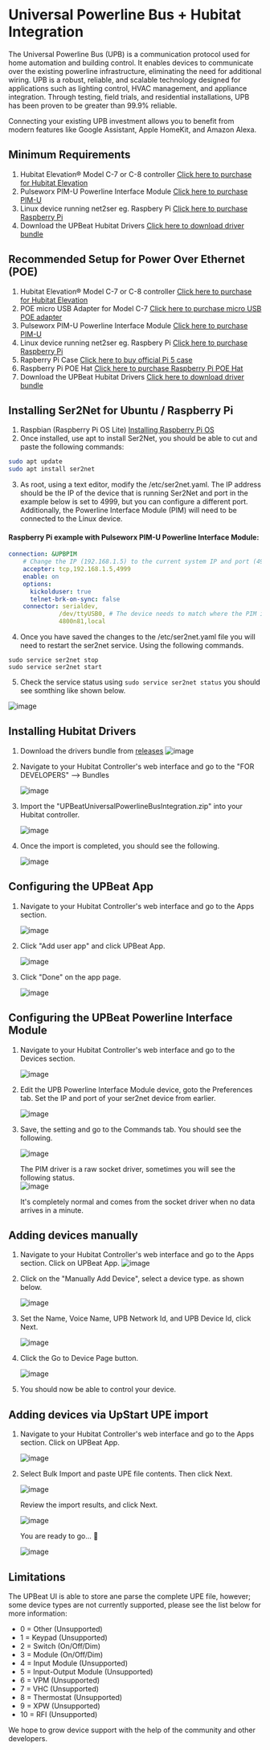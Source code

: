 # Universal Powerline Bus + Hubitat Integration

The Universal Powerline Bus (UPB) is a communication protocol used for home automation and building control. It enables devices to communicate over the existing powerline infrastructure, eliminating the need for additional wiring. UPB is a robust, reliable, and scalable technology designed for applications such as lighting control, HVAC management, and appliance integration. Through testing, field trials, and residential installations, UPB has been proven to be greater than 99.9% reliable.

Connecting your existing UPB investment allows you to benefit from modern features like Google Assistant, Apple HomeKit, and Amazon Alexa.

## Minimum Requirements

1. Hubitat Elevation® Model C-7 or C-8 controller [Click here to purchase for Hubitat Elevation](https://hubitat.com)
2. Pulseworx PIM-U Powerline Interface Module [Click here to purchase PIM-U](https://pcswebstore.com/products/pulseworx-powerline-interface-module-usb)
3. Linux device running net2ser eg. Raspbery Pi [Click here to purchase Raspberry Pi](https://www.raspberrypi.com/products/raspberry-pi-5)
4. Download the UPBeat Hubitat Drivers [Click here to download driver bundle](https://github.com/UPBeat-Automation/UPBeat-Hubitat/releases)

## Recommended Setup for Power Over Ethernet (POE)
1. Hubitat Elevation® Model C-7 or C-8 controller [Click here to purchase for Hubitat Elevation](https://hubitat.com)
2. POE micro USB Adapter for Model C-7 [Click here to purchase micro USB POE adapter](https://www.amazon.com/dp/B01MDLUSE7) 
3. Pulseworx PIM-U Powerline Interface Module [Click here to purchase PIM-U](https://pcswebstore.com/products/pulseworx-powerline-interface-module-usb)
4. Linux device running net2ser eg. Raspbery Pi [Click here to purchase Raspberry Pi](https://www.raspberrypi.com/products/raspberry-pi-5)
5. Rapberry Pi Case [Click here to buy official Pi 5 case](https://www.digikey.com/en/products/detail/raspberry-pi/SC1160/21658256)
6. Raspberry Pi POE Hat [Click here to purchase Raspberry Pi POE Hat](https://www.amazon.com/dp/B0D7SDGXKL)
7. Download the UPBeat Hubitat Drivers [Click here to download driver bundle](https://github.com/UPBeat-Automation/UPBeat-Hubitat/releases)

## Installing Ser2Net for Ubuntu / Raspberry Pi

1. Raspbian (Raspberry Pi OS Lite) [Installing Raspberry Pi OS](https://www.raspberrypi.com/documentation/computers/getting-started.html)
2. Once installed, use apt to install Ser2Net, you should be able to cut and paste the following commands:

```bash
sudo apt update
sudo apt install ser2net
```

3. As root, using a text editor, modify the /etc/ser2net.yaml.
   The IP address should be the IP of the device that is running Ser2Net and port in the example below is set to 4999, but you can configure a different port. Additionally, the Powerline Interface Module (PIM) will need to be connected to the Linux device. 

#### Raspberry Pi example with Pulseworx PIM-U Powerline Interface Module:
```yaml
connection: &UPBPIM
    # Change the IP (192.168.1.5) to the current system IP and port (4999) can remain the same or be changed
    accepter: tcp,192.168.1.5,4999 
    enable: on
    options:
      kickolduser: true
      telnet-brk-on-sync: false
    connector: serialdev,
              /dev/ttyUSB0, # The device needs to match where the PIM is attached. 
              4800n81,local
```

4. Once you have saved the changes to the /etc/ser2net.yaml file you will need to restart the ser2net service. Using the following commands.
```
sudo service ser2net stop
sudo service ser2net start
```

5. Check the service status using `sudo service ser2net status` you should see somthing like shown below.
   
![image](https://github.com/user-attachments/assets/089a4e92-1e42-4d09-9b16-2b4ff1081f9a)

## Installing Hubitat Drivers

1. Download the drivers bundle from [releases](https://github.com/UPBeat-Automation/UPBeat-Hubitat/releases)
   ![image](https://github.com/user-attachments/assets/97423b7e-5bc6-474e-8ad6-54f60a3c5d81)

3. Navigate to your Hubitat Controller's web interface and go to the "FOR DEVELOPERS" --> Bundles
   
   ![image](https://github.com/user-attachments/assets/c1379932-5205-41d8-a437-0c6e5c2b718f)
4. Import the "UPBeatUniversalPowerlineBusIntegration.zip" into your Hubitat controller.
   
   ![image](https://github.com/user-attachments/assets/b5b64246-5db8-4f22-b683-33d23e6fbc83)

5. Once the import is completed, you should see the following.

   ![image](https://github.com/user-attachments/assets/e33a10c9-53ac-45b8-ba49-7cd0134667ff)

## Configuring the UPBeat App

1. Navigate to your Hubitat Controller's web interface and go to the Apps section.

   ![image](https://github.com/user-attachments/assets/12be96d6-4bce-4c85-94cb-2782b714fbaa)

2. Click "Add user app" and click UPBeat App.

   ![image](https://github.com/user-attachments/assets/d4b3d667-6f3c-4b8b-b22c-8504ab097446)

3. Click "Done" on the app page.

   ![image](https://github.com/user-attachments/assets/6dfefaac-6689-49dc-af4e-30dca42ec943)

## Configuring the UPBeat Powerline Interface Module
1. Navigate to your Hubitat Controller's web interface and go to the Devices section.
   
   ![image](https://github.com/user-attachments/assets/763b28e0-800b-471c-afca-32840cbc95d0)
3. Edit the UPB Powerline Interface Module device, goto the Preferences tab. Set the IP and port of your ser2net device from earlier.
   
   ![image](https://github.com/user-attachments/assets/cc3204af-451b-4642-b326-435f26a4a680)
5. Save, the setting and go to the Commands tab. You should see the following.
   
   ![image](https://github.com/user-attachments/assets/450e4221-dc2d-480b-9560-adf6cdf72cb5)

   The PIM driver is a raw socket driver, sometimes you will see the following status.  
   ![image](https://github.com/user-attachments/assets/2329c3b1-9a1f-4628-8af3-ff6b43fb8c5c)

   It's completely normal and comes from the socket driver when no data arrives in a minute.

## Adding devices manually
1. Navigate to your Hubitat Controller's web interface and go to the Apps section. Click on UPBeat App.
   ![image](https://github.com/user-attachments/assets/a04d3372-6881-4f40-b862-af7f0c6e2378)

3. Click on the "Manually Add Device", select a device type. as shown below.

   ![image](https://github.com/user-attachments/assets/ee80ec92-e007-4c93-8d0b-dd6d60421cac)

4. Set the Name, Voice Name, UPB Network Id, and UPB Device Id, click Next.

   ![image](https://github.com/user-attachments/assets/536bd691-28e7-45c4-a5b8-119d39667865)

5. Click the Go to Device Page button.

   ![image](https://github.com/user-attachments/assets/090cdd8b-d502-40a3-93aa-dbb08c3f0b51)

6. You should now be able to control your device.

## Adding devices via UpStart UPE import

1. Navigate to your Hubitat Controller's web interface and go to the Apps section. Click on UPBeat App.
   
   ![image](https://github.com/user-attachments/assets/5648441b-e07f-4999-bb47-386d4efd4581)

2. Select Bulk Import and paste UPE file contents. Then click Next.

   ![image](https://github.com/user-attachments/assets/9b0089fe-680c-40d0-b4c1-556fe02a78d2)

   Review the import results, and click Next. 

   ![image](https://github.com/user-attachments/assets/6ba492c0-0c04-4865-8f7e-fce7e7641d03)

   You are ready to go... 🥇

   ![image](https://github.com/user-attachments/assets/616afa43-5e8e-46a7-98ed-12c7ac099878)


## Limitations

The UPBeat UI is able to store ane parse the complete UPE file, however; some device types are not currently supported, please see the list below for more information: 

- 0 = Other (Unsupported)
- 1 = Keypad (Unsupported)
- 2 = Switch (On/Off/Dim)
- 3 = Module (On/Off/Dim)
- 4 = Input Module (Unsupported)
- 5 = Input-Output Module (Unsupported)
- 6 = VPM (Unsupported)
- 7 = VHC (Unsupported)
- 8 = Thermostat (Unsupported)
- 9 = XPW (Unsupported)
- 10 = RFI (Unsupported)

We hope to grow device support with the help of the community and other developers. 
